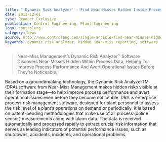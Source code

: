 ```yaml
---
title: "'Dynamic Risk Analyzer' - Find Near-Misses Hidden Inside Process Data"
date: 2012-12-01
type: Product Exclusive
publication: Control Engineering, Plant Engineering
logo: controleng
category: News
source: http://www.controleng.com/single-article/find-near-misses-hidden-inside-process-data/ae8ffb01848c68264a513fcdb27cd427.html
keywords: dynamic risk analyzer, hidden near-miss reporting, software 
---
```

> Near-Miss Management’s Dynamic Risk Analyzer&trade; Software Discovers Near-Misses Hidden Within Process Data, Helping To Improve Process Performance And Avert Operational Issues Before They’re Noticeable.

Based on a groundbreaking technology, the Dynamic Risk AnalyzerTM (DRA) software from Near-Miss Management makes hidden risks visible at their formation stage—to help improve process performance and avert operational issues even before they become noticeable. DRA is enterprise process risk management software, designed for plant personnel to assess the risk level of a plant’s operations on demand or periodically. It is based on patent-pending methodologies that make use of all process (online sensor) measurements along with alarm data. The data is received automatically and processed rapidly to extract crucial risk information that serves as leading indicators of potential performance issues, such as shutdowns, accidents, incidents, and operational problems.
